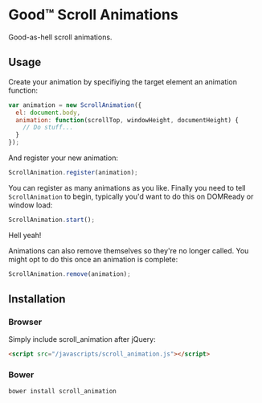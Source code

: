 Good™ Scroll Animations
=======================

Good-as-hell scroll animations.


Usage
-----

Create your animation by specifiying the target element an animation function:

``` javascript
var animation = new ScrollAnimation({
  el: document.body,
  animation: function(scrollTop, windowHeight, documentHeight) {
    // Do stuff...
  }
});
```

And register your new animation:

``` javascript
ScrollAnimation.register(animation);
```

You can register as many animations as you like. Finally you need to tell
`ScrollAnimation` to begin, typically you'd want to do this on DOMReady or
window load:

``` javascript
ScrollAnimation.start();
```

Hell yeah!

Animations can also remove themselves so they're no longer called. You might
opt to do this once an animation is complete:

``` javascript
ScrollAnimation.remove(animation);
```


Installation
------------

### Browser

Simply include scroll_animation after jQuery:

``` html
<script src="/javascripts/scroll_animation.js"></script>
```

### Bower

``` sh
bower install scroll_animation
```
